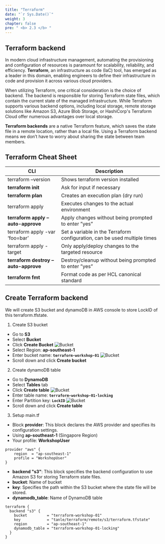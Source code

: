 ```yaml
---
title: "Terraform"
date: "`r Sys.Date()`"
weight: 3
chapter: false
pre: " <b> 2.3 </b> "
---
```


## Terraform backend

In modern cloud infrastructure management, automating the provisioning and configuration of resources is paramount for scalability, reliability, and efficiency. **Terraform**, an infrastructure as code (IaC) tool, has emerged as a leader in this domain, enabling engineers to define their infrastructure in code and provision it across various cloud providers.

When utilizing Terraform, one critical consideration is the choice of backend. The backend is responsible for storing Terraform state files, which contain the current state of the managed infrastructure. While Terraform supports various backend options, including local storage, remote storage solutions like Amazon S3, Azure Blob Storage, or HashiCorp's Terraform Cloud offer numerous advantages over local storage.

**Terraform backends** are a native Terraform feature, which saves the state file in a remote location, rather than a local file. Using a Terraform backend means we don’t have to worry about sharing the state between team members.

## Terraform Cheat Sheet

| CLI                                 | Description                                                               |
| ----------------------------------- | ------------------------------------------------------------------------- |
| terraform –version                  | Shows terraform version installed                                         |
| **terraform init**                  | Ask for input if necessary                                                |
| **terraform plan**                  | Creates an execution plan (dry run)                                       |
| terraform apply                     | Executes changes to the actual environment                                |
| **terraform apply –auto-approve**   | Apply changes without being prompted to enter ”yes”                       |
| terraform apply -var ‘foo=bar’      | Set a variable in the Terraform configuration, can be used multiple times |
| terraform apply -target             | Only apply/deploy changes to the targeted resource                        |
| **terraform destroy –auto-approve** | Destroy/cleanup without being prompted to enter ”yes”                     |
| **terraform fmt**                   | Format code as per HCL canonical standard                                 |

## Create Terraform backend

We will create S3 bucket and dynamoDB in AWS console to store LockID of this terraform.tfstate.

1.  Create S3 bucket

- Go to **S3**
- Select **Bucket**
- Click **Create Bucket**
  ![Bucket](../../images/2-Preparation/Terraform/1.png)
- Select Region: **ap-southeast-1**
- Enter bucket name: **`terraform-workshop-01`**
  ![Bucket](../../images/2-Preparation/Terraform/2.png)
- Scroll down and click **Create bucket**

2. Create dynamoDB table

- Go to **DynamoDB**
- Select **Tables** tab
- Click **Create table**
  ![Bucket](../../images/2-Preparation/Terraform/3.png)
- Enter table name: **`terraform-workshop-01-locking`**
- Enter Partition key: **`LockID`**
  ![Bucket](../../images/2-Preparation/Terraform/4.png)
- Scroll down and click **Create table**

3. Setup main.tf

- Block **provider**: This block declares the AWS provider and specifies its configuration settings.
- Using **ap-southeast-1** (Singapore Region)
- Your profile: **WorkshopUser**

```
provider "aws" {
    region  = "ap-southeast-1"
    profile = "WorkshopUser"
}
```

- **backend "s3"**: This block specifies the backend configuration to use Amazon S3 for storing Terraform state files.
- **bucket**: Name of bucket
- **key**: Specifies the path within the S3 bucket where the state file will be stored.
- **dynamodb_table**: Name of DynamoDB table

```
terraform {
  backend "s3" {
    bucket         = "terraform-workshop-01"
    key            = "tanle/terraform/remote/s3/terraform.tfstate"
    region         = "ap-southeast-1"
    dynamodb_table = "terraform-workshop-01-locking"
  }
}

```
